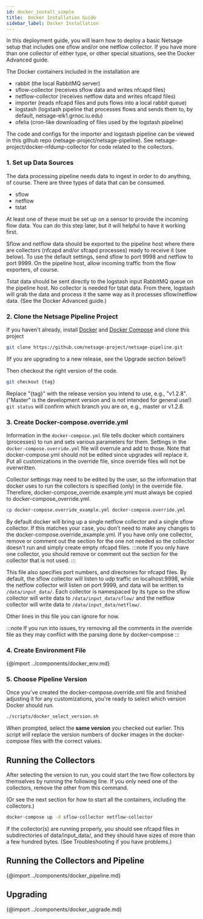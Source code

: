 ```yaml
---
id: docker_install_simple
title:  Docker Installation Guide
sidebar_label: Docker Installation
---
```

In this deployment guide, you will learn how to deploy a basic Netsage setup that includes one sflow and/or one netflow collector.  If you have more than one collector of either type, or other special situations, see the Docker Advanced guide.

The Docker containers included in the installation are
 - rabbit    (the local RabbitMQ server)
 - sflow-collector   (receives sflow data and writes nfcapd files)
 - netflow-collector   (receives netflow data and writes nfcapd files)
 - importer   (reads nfcapd files and puts flows into a local rabbit queue)
 - logstash   (logstash pipeline that processes flows and sends them to, by default, netsage-elk1.grnoc.iu.edu)
 - ofelia   (cron-like downloading of files used by the logstash pipeline)

The code and configs for the importer and logstash pipeline can be viewed in this github repo (netsage-project/netsage-pipeline). See netsage-project/docker-nfdump-collector for code related to the collectors.


### 1. Set up Data Sources 
The data processing pipeline needs data to ingest in order to do anything, of course. There are three types of data that can be consumed.

 - sflow 
 - netflow
 - tstat

At least one of these must be set up on a sensor to provide the incoming flow data. 
You can do this step later, but it will helpful to have it working first. 

Sflow and netflow data should be exported to the pipeline host where there are collectors (nfcapd and/or sfcapd processes) ready to receive it (see below). To use the default settings, send sflow to port 9998 and netflow to port 9999. On the pipeline host, allow incoming traffic from the flow exporters, of course.

Tstat data should be sent directly to the logstash input RabbitMQ queue on the pipeline host. No collector is needed for tstat data. From there, logstash will grab the data and process it the same way as it processes sflow/netflow data. (See the Docker Advanced guide.)

### 2. Clone the Netsage Pipeline Project

If you haven't already, install [Docker](https://www.docker.com) and [Docker Compose](https://docs.docker.com/compose/install/) and clone this project
```sh
git clone https://github.com/netsage-project/netsage-pipeline.git
```
(If you are upgrading to a new release, see the Upgrade section below!)

Then checkout the right version of the code.
```sh
git checkout {tag}
```
Replace "{tag}" with the release version you intend to use, e.g., "v1.2.8".  ("Master" is the development version and is not intended for general use!)
`git status` will confirm which branch you are on, e.g., master or v1.2.8.

### 3. Create Docker-compose.override.yml

Information in the `docker-compose.yml` file tells docker which containers (processes) to run and sets various parameters for them. 
Settings in the `docker-compose.override.yml` file will overrule and add to those. Note that docker-compose.yml should not be edited since upgrades will replace it. Put all customizations in the override file, since override files will not be overwritten.

Collector settings may need to be edited by the user, so the information that docker uses to run the collectors is specified (only) in the override file. Therefore, docker-compose_override.example.yml must always be copied to docker-compose_override.yml. 

```sh
cp docker-compose.override_example.yml docker-compose.override.yml
```

By default docker will bring up a single netflow collector and a single sflow collector. If this matches your case, you don't need to make any changes to the docker-compose.override_example.yml. If you have only one collector, remove or comment out the section for the one not needed so the collector doesn't run and simply create empty nfcapd files.
:::note
If you only have one collector, you should remove or comment out the section for the collector that is not used.
:::

This file also specifies port numbers, and directories for nfcapd files.  By default, the sflow collector will listen to udp traffic on localhost:9998, while the netflow collector will listen on port 9999,  and data will be written to `/data/input_data/`. Each collector is namespaced by its type so the sflow collector will write data to `/data/input_data/sflow/` and the netflow collector will write data to `/data/input_data/netflow/`.  

Other lines in this file you can ignore for now. 

:::note
If you run into issues, try removing all the comments in the override file as they may conflict with the parsing done by docker-compose
:::


### 4. Create Environment File

{@import ../components/docker_env.md}

### 5. Choose Pipeline Version

Once you've created the docker-compose.override.xml file and finished adjusting it for any customizations, you're ready to select which version Docker should run.

```sh
./scripts/docker_select_version.sh
```
When prompted, select the **same version** you checked out earlier. 
This script will replace the version numbers of docker images in the docker-compose files with the correct values.

## Running the Collectors

After selecting the version to run, you could start the two flow collectors by themselves by running the following line. If you only need one of the collectors, remove the other from this command. 

(Or see the next section for how to start all the containers, including the collectors.)

```sh
docker-compose up -d sflow-collector netflow-collector
```

If the collector(s) are running properly, you should see nfcapd files in subdirectories of data/input_data/, and they should have sizes of more than a few hundred bytes. (See Troubleshooting if you have problems.)


## Running the Collectors and Pipeline

{@import ../components/docker_pipeline.md}


## Upgrading

{@import ../components/docker_upgrade.md}
